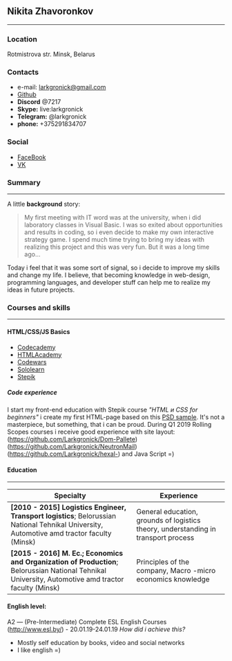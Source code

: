 ## Nikita Zhavoronkov
---------   
### Location
  Rotmistrova str.              Minsk, Belarus  

### Contacts

* e-mail: larkgronick@gmail.com
* [Github](https://github.com/Larkgronick)  
* **Discord** @7217
* **Skype:** live:larkgronick
* **Telegram:** @larkgronick
* **phone:** +375291834707

### Social
* [FaceBook](https://www.facebook.com/people/%D0%9D%D0%B8%D0%BA%D0%B8%D1%82%D0%B0-%D0%96%D0%B0%D0%B2%D0%BE%D1%80%D0%BE%D0%BD%D0%BA%D0%BE%D0%B2/100012359532582)
* [VK](https://vk.com/larkgronick)

### Summary
---------   
A little **background** story:
>My  first meeting with IT word was at the university, when i did laboratory classes in Visual Basic. I was so exited about opportunities and results in coding, so i even decide  to make my own interactive strategy game. I spend much time trying to bring my ideas with realizing this project and this was very fun. But it was a long time ago... 

Today i feel that it was some sort of signal, so i decide to improve my skills and change my life. 
I believe, that becoming knowledge in web-design, programming languages, and developer stuff can help me to realize my ideas in future projects.

### Courses and skills
---------   
#### HTML/CSS/JS Basics
* [Codecademy](https://www.codecademy.com/users/larkgronick/achievements)
* [HTMLAcademy](https://htmlacademy.ru/profile/id1192587/achievements)
* [Codewars](https://www.codewars.com/users/Larkgronick)
* [Sololearn](https://www.sololearn.com/Profile/11857617) 
* [Stepik](https://stepik.org/users/76568363/)
##### Code experience

I start my front-end education with Stepik course *"HTML и CSS for beginners"* i create my first HTML-page based on this [PSD sample](https://www.figma.com/file/BL7wdCOSIxYFu1uxctuVzg/%D0%94%D0%BE%D0%BC%D0%B0%D1%88%D0%BD%D0%B5%D0%B5-%D0%B7%D0%B0%D0%B4%D0%B0%D0%BD%D0%B8%D0%B5-Pied-Piper?node-id=0%3A1). It's not a masterpiece, but something, that i can be proud.
During Q1 2019 Rolling Scopes courses i receive good  experience with site layout:   
(https://github.com/Larkgronick/Dom-Pallete)
(https://github.com/Larkgronick/NeutronMail)
(https://github.com/Larkgronick/hexal-)
and Java Script =)

#### Education
---------

Specialty | Experience
------------ | -------------
 **[2010 - 2015] Logistics Engineer, Transport logistics**; Belorussian National Tehnikal University, Automotive amd tractor faculty (Minsk)| General education, grounds of logistics theory, understanding in transport process  
 **[2015 - 2016] M. Ec.; Economics and Organization of Production**; Belorussian National Tehnikal University, Automotive amd tractor faculty (Minsk)| Principles of the company, Macro -micro economics knowledge

#### English level:
A2 — (Pre-Intermediate) 
Complete ESL English Courses (http://www.esl.by/) - 20.01.19-24.01.19
*How did i achieve this?*
* Mostly self education by books, video and social networks
* I like english =)  
